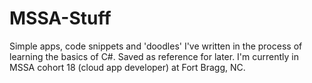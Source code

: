 # MSSA-Stuff
Simple apps, code snippets and 'doodles' I've written in the process of learning the basics of C#. Saved as reference for later. I'm currently in MSSA cohort 18 (cloud app developer) at Fort Bragg, NC.
